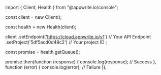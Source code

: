 import { Client,  Health } from "@appwrite.io/console";

const client = new Client();

const health = new Health(client);

client
    .setEndpoint('https://cloud.appwrite.io/v1') // Your API Endpoint
    .setProject('5df5acd0d48c2') // Your project ID
;

const promise = health.getQueue();

promise.then(function (response) {
    console.log(response); // Success
}, function (error) {
    console.log(error); // Failure
});